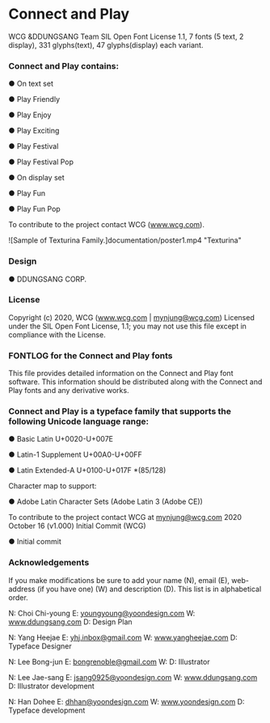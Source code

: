 # Connect and Play

WCG &DDUNGSANG Team SIL Open Font License 1.1, 7 fonts (5 text, 2 display), 331 glyphs(text), 47 glyphs(display) each variant.


### Connect and Play contains:

●	On text set

●	Play Friendly

●	Play Enjoy

●	Play Exciting

●	Play Festival

● Play	Festival Pop

●	On display set

●	Play Fun

●	Play Fun Pop

To contribute to the project contact WCG (www.wcg.com).

![Sample of Texturina Family.]documentation/poster1.mp4 "Texturina"


### Design
●	DDUNGSANG CORP.


### License
Copyright (c) 2020, WCG (www.wcg.com | mynjung@wcg.com)
Licensed under the SIL Open Font License, 1.1; you may not use this file except in compliance with the License.


### FONTLOG for the Connect and Play fonts
This file provides detailed information on the Connect and Play font software.
This information should be distributed along with the Connect and Play fonts and any derivative works.


### Connect and Play is a typeface family that supports the following Unicode language range:

●	Basic Latin U+0020-U+007E

●	Latin-1 Supplement U+00A0-U+00FF

●	Latin Extended-A U+0100-U+017F *(85/128)

Character map to support:

●	Adobe Latin Character Sets (Adobe Latin 3 (Adobe CE))

To contribute to the project contact WCG at mynjung@wcg.com
2020 October 16 (v1.000) Initial Commit (WCG)

●	Initial commit


### Acknowledgements
If you make modifications be sure to add your name (N), email (E), web-address (if you have one) (W) and description (D). This list is in alphabetical order.

N: Choi Chi-young
E: youngyoung@yoondesign.com
W: www.ddungsang.com
D: Design Plan

N: Yang Heejae
E: yhj.inbox@gmail.com
W: www.yangheejae.com
D: Typeface Designer

N: Lee Bong-jun
E: bongrenoble@gmail.com
W: 
D: Illustrator

N: Lee Jae-sang
E: jsang0925@yoondesign.com
W: www.ddungsang.com
D: Illustrator development

N: Han Dohee
E: dhhan@yoondesign.com
W: www.yoondesign.com
D: Typeface development

